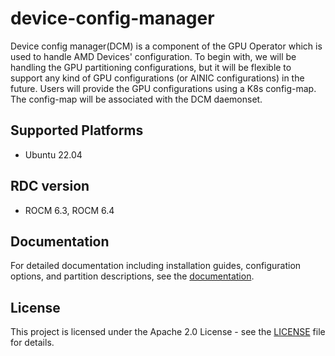 # device-config-manager
Device config manager(DCM) is a component of the GPU Operator which is used to handle AMD Devices' configuration. To begin with, we will be handling the GPU partitioning configurations, but it will be flexible to support any kind of GPU configurations (or AINIC configurations) in the future.
Users will provide the GPU configurations using a K8s config-map. The config-map will be associated with the DCM daemonset.

## Supported Platforms
  - Ubuntu 22.04

## RDC version
  - ROCM 6.3, ROCM 6.4

## Documentation

For detailed documentation including installation guides, configuration options, and partition descriptions, see the [documentation](https://instinct.docs.amd.com/projects/gpu-operator/en/latest/dcm/device-config-manager.html).

## License

This project is licensed under the Apache 2.0 License - see the [LICENSE](LICENSE) file for details.